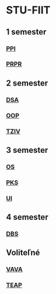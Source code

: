 # STU-FIIT
## 1 semester

### [PPI](https://github.com/PeterPlevko/STU-FIIT/tree/master/Princ%C3%ADpy%20po%C4%8D%C3%ADta%C4%8Dov%C3%A9ho%20in%C5%BEinierstva)
### [PRPR](https://github.com/PeterPlevko/STU-FIIT/tree/master/Procedur%C3%A1lne%20programovanie)

## 2 semester

### [DSA](https://github.com/PeterPlevko/STU-FIIT/tree/master/Datov%C3%A9%20%C5%A1trukt%C3%BAry%20a%20algoritmy)
### [OOP](https://github.com/PeterPlevko/STU-FIIT/tree/master/Objektovo-orientovan%C3%A9%20programovanie)
### [TZIV](https://github.com/PeterPlevko/STU-FIIT/tree/master/Teoretick%C3%A9%20z%C3%A1klady%20informatick%C3%BDch%20vied)

## 3 semester 
### [OS](https://github.com/PeterPlevko/STU-FIIT/tree/master/Opera%C4%8Dn%C3%A9%20syst%C3%A9my)
### [PKS](https://github.com/PeterPlevko/STU-FIIT/tree/master/Po%C4%8D%C3%ADta%C4%8Dov%C3%A9%20a%20komunika%C4%8Dn%C3%A9%20siete)
### [UI](https://github.com/PeterPlevko/STU-FIIT/tree/master/Umel%C3%A1%20inteligencia)

## 4 semester 
### [DBS](https://github.com/PeterPlevko/STU-FIIT/tree/master/Datab%C3%A1zov%C3%A9%20syst%C3%A9my)

## Voliteľné
### [VAVA](https://github.com/PeterPlevko/STU-FIIT/tree/master/V%C3%BDvoj%20aplik%C3%A1ci%C3%AD%20s%20viacvrstvovou%20architekt%C3%BArou)
### [TEAP](https://github.com/PeterPlevko/STU-FIIT/tree/master/Tvorba%20efektivnych%20algoritmov%20a%20programov)

